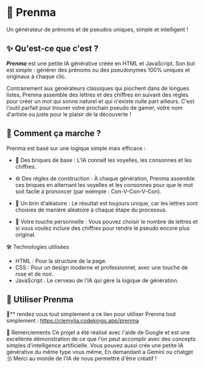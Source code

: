 # 🚀 Prenma
Un générateur de prénoms et de pseudos uniques, simple et intelligent !

## ✨ Qu'est-ce que c'est ?
***Prenma*** est une petite IA générative créée en HTML et JavaScript. Son but est simple : générer des prénoms ou des pseudonymes 100% uniques et originaux à chaque clic.

Contrairement aux générateurs classiques qui piochent dans de longues listes, Prenma assemble des lettres et des chiffres en suivant des règles pour créer un mot qui sonne naturel et qui n'existe nulle part ailleurs. C'est l'outil parfait pour trouver votre prochain pseudo de gamer, votre nom d'artiste ou juste pour le plaisir de la découverte !

## 🧠 Comment ça marche ?
Prenma est basé sur une logique simple mais efficace :

 * 🧱 Des briques de base : L'IA connaît les voyelles, les consonnes et les chiffres.

 * ⚙️ Des règles de construction : À chaque génération, Prenma assemble ces briques en alternant les voyelles et les consonnes pour que le mot soit facile à prononcer (par exemple : Con-V-Con-V-Con).

 * 🎲 Un brin d'aléatoire : Le résultat est toujours unique, car les lettres sont choisies de manière aléatoire à chaque étape du processus.

 * 🔢 Votre touche personnelle : Vous pouvez choisir le nombre de lettres et si vous voulez inclure des chiffres pour rendre le pseudo encore plus original.

🛠️ Technologies utilisées
 * HTML : Pour la structure de la page.
 * CSS : Pour un design moderne et professionnel, avec une touche de rose et de noir.
 * JavaScript : Le cerveau de l'IA qui gère la logique de génération.

## 🚀 Utiliser Prenma 

🌸** rendez vous tout simplement a ce lien pour utiliser Prenma tout simplement :
https://clemylia.codekings.app/prenma

💖 Remerciements
Ce projet a été réalisé avec l'aide de Google et est une excellente démonstration de ce que l'on peut accomplir avec des concepts simples d'intelligence artificielle.
Vous pouvez aussi crée une petite IA générative du même type vous même,
En demandant a Gemini ou chatgpt :))
Merci au monde de l'IA de nous permettre d'être créatif !

